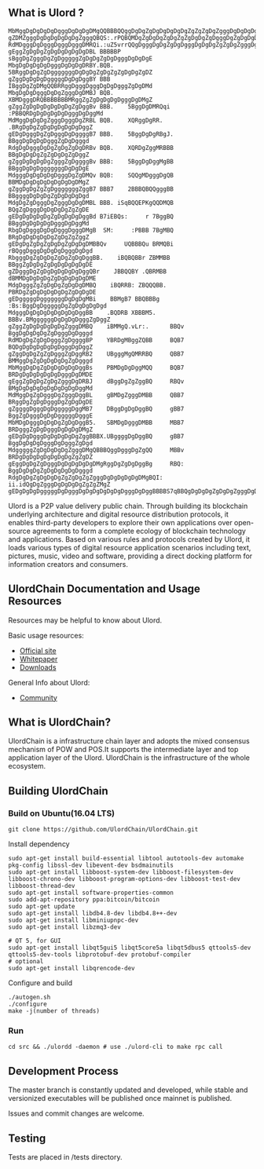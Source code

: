 What is Ulord ?
-------------
    MbMggDgDgDgDgDgggDgDgDgDMgQQBBBQQggDgDgZgDgDgDgDgDgZgZgZgDgZgggDgDgDgDgDggZ
    gZDMZgggDgDgDgDgDgDgZgggQBQS:.rPQBQMDgZgDgDgZgDgZgZgDgDgZgDgggDgZgDgDgDgDME
    RdMDgggDgDgggDgggDgggDMRQi.:uZ5vrrQQgDgggDgDgZgDgDgggDgDgDgZgZgDgZgggDgDgDZ
    gEggZgDgDgZgDgDgDgDgDgDBL BBBBBP  sBggDgZgggDgZgDgggggZgDgDgZgDgDgggDgDgDgE
    MbgDgDgDgDgDgggDgDgDgDRBY.BQB.    5BRggDgDgZgDgggggggDgDgDgZgDgZgZgDgDgZgDZ
    gZggDgDgDgDgggggDgDgDggBY BBB     IBggDgZgDMgQQBRRggDgggDgggDgDgDgggZgDgDMd
    MbgDgDgDgggDgDgZgggDgDMBJ BQB.    XBMDgggDRQBBBBBBBMRggZgZgDgDgDgDgggDgDMgZ
    gZggZgDgDgDgDgDgDgZgDggBv BBB.    5BggDgDMRQqi  :PBBQRDgDgDgDgDgDgggDgDggMd
    MdMggDgDgDgZgggDgggDgZRBL BQB.    XQRggDgRR.       .BRgDgDgZgDgDgDgDgDgDggZ
    gEDgDgggDgZgDgggDgDggggB7 BBB.    5BggDgDgRBgJ.     BBggDgDgDgDgggZgDgDgggd
    RdgDgDgggDgDgZgDgZgDgDRBv BQB.    XQRDgZggMRBBB     BBgDgDgDgZgZgDgDgZgDggZ
    gZggDgDgDgDgZgggZgDggggBv BBB:    5BggDgDggMgBB     BBggDgDgDgggggggDgDgDgE
    MdgggDgDgDgDgDgggDgZgDMQv BQB:    SQQgMDgggDgQB     BBMDgDgDgDgDgDgDgDgDMgZ
    gZggDgDgZgZgDgggggggZggB7 BBB7    2BBBQBQQgggBB     BBggggDgDgDgZgDgDgDgDgd
    MdgDgZgDgggDgZgggDgDgDMBL BBB. iSqBQQEPKgQQDMQB     BQgZgDgggDgDgDgDgZgZgDE
    gEDgDgDgDgDgZgDgDgDgDggBd B7iEBQs:     r 7BggBQ     BBggDgDgDgDgDgggDgDggMd
    RbgDgDgggDgDgDgggDgggDMgB  SM:     :PBBB 7BgMBQ     BRgDgDgDgDgDgZgDgZgZggZ
    gEDgDgZgDgZgDgDgZgDgDgDMBBQv     UQBBBQu BRMQBi    rBQggDgggDgDgDgDgggDgDgd
    RbgggDgZgDgDgZgDgZgDgDggBB.    iBQBQBBr ZBMMBB     BBggZgDgDgZgDgDgDgDgDgDE
    gZDgggDgZgDgDgDgDgDgDggQBr    JBBQQBY .QBRMBB     dBMMDgDgDgDgZgDgDgDgDgDME
    MdgDgggZgZgDgDgZgDgDgDMBQ    iBQRRB: ZBQQQBB.     PBRDgZgDgDgDgDgDgZgDgDgDE
    gEDgggggDgggggggDgDgDgMBi    BBMgB7 BBQBBBg    :Bs:BggDgDgggggDgZgDgDgDgDgd
    MdgggDgDgDgDgDgDgDgDggBB    .BQDRB XBBBM5.    BBBv.BMggggggDgDgDgDgggZgDggZ
    gZggZgDgDgDgDgDgZgggDMBQ    iBMMgQ.vLr:.      BBQv BggDgDgDgDgZgDgggDgDgggd
    RdMDgDgZgDgDgggZgDggggBP    YBRDgMBggZQBB     BQB7 BQDgDgDgDgDgDgDgggDgDggZ
    gZggDgDgZgZgDgggZgDggRB2    UBgggMgQMRRBQ     QBB7 BMMggDgZgDgDgDgDgZgDgggd
    MbMggDgDgZgDgDgDgDgDggBs    PBMDgDgDggMQQ     BQB7 BRDgDgDgDgDgDgDgggDgDMDE
    gEggZgDgDgZgDgZgggDgDRBJ    dBggDgZgZggBQ     RBQv BMgDgDgDgDgDgDgDgDgDggMd
    MdMggDgZgDgggDgZgggDggBL    gBMDgZgggDMBB     QBB7 BRggDgZgDgDgggDgZgDgDgDE
    gZggggDgggDgDgggggDggMB7    DBggDgDgDggBQ     gBB7 BggZgDgggDgDgDgggggDgggE
    MbMDgDgggDgDgDgZgDgDggB5.   SBMDgDgggDMBB     MBB7 BRDgggZgDgDgggDgDgDgDMgZ
    gEDgDgDgggDgDgDgDgDgZggBBBX.UBggggDgDggBQ     gBB7 BggDgDgDgDgggDgDgggZgDgd
    MdgggggZgDgDgDgDgZgggDMgQBBBQggDgggDgZgQQ     MBBv BRDgDgDgDgDgDgDgDgZgZgDZ
    gEggDgDgZgDgggDgDgDgDgDgDMgRggDgZgDgDggBg     RBQ: BggDgDgDgZgDgDgDgDgDgggd
    RdgDgDgZgDgDgDgZgZgDgZgZgggDgDgDgDgDgDMgBQI:  ii.idQgDgZgggDgDgDgDgZgZgZMgZ
    gEDgDgDgDgggggDgDgggDgDgDgDgDgDgDgggDgDggBBBBS7qBBQgDgDgDgZgDgDgZgggDgDggMd


Ulord is a P2P value delivery public chain. Through building its blockchain underlying architecture and digital resource distribution protocols, it enables third-party developers to explore their own applications over open-source agreements to form a complete ecology of blockchain technology and applications. Based on various rules and protocols created by Ulord, it loads various types of digital resource application scenarios including text, pictures, music, video and software, providing a direct docking platform for information creators and consumers.

UlordChain Documentation and Usage Resources
---------------
Resources may be helpful to know about Ulord.

Basic usage resources:

* [Official site](http://ulord.one/)
* [Whitepaper](http://ulord.one/whitepaper/web/viewer.html?lang=zh)
* [Downloads](http://ulord.one/download.html)

General Info about Ulord:

* [Community](https://www.jianshu.com/c/a63d65402fd7)

What is UlordChain?
------------------

UlordChain is a infrastructure chain layer and adopts the mixed consensus mechanism of POW and POS.It supports the intermediate layer and top application layer of the Ulord.
UlordChain is the infrastructure of the whole ecosystem.

Building UlordChain
-------------------

### Build on Ubuntu(16.04 LTS)

    git clone https://github.com/UlordChain/UlordChain.git

Install dependency

    sudo apt-get install build-essential libtool autotools-dev automake pkg-config libssl-dev libevent-dev bsdmainutils
    sudo apt-get install libboost-system-dev libboost-filesystem-dev libboost-chrono-dev libboost-program-options-dev libboost-test-dev libboost-thread-dev
    sudo apt-get install software-properties-common
    sudo add-apt-repository ppa:bitcoin/bitcoin
    sudo apt-get update
    sudo apt-get install libdb4.8-dev libdb4.8++-dev
    sudo apt-get install libminiupnpc-dev
    sudo apt-get install libzmq3-dev

    # QT 5, for GUI
    sudo apt-get install libqt5gui5 libqt5core5a libqt5dbus5 qttools5-dev qttools5-dev-tools libprotobuf-dev protobuf-compiler    
    # optional
    sudo apt-get install libqrencode-dev

Configure and build

    ./autogen.sh
    ./configure
    make -j(number of threads)

### Run

    cd src && ./ulordd -daemon # use ./ulord-cli to make rpc call

Development Process
-------------------

The master branch is constantly updated and developed, while stable
and versionized executables will be published once mainnet is published.

Issues and commit changes are welcome.

Testing
-------

Tests are placed in /tests directory.

